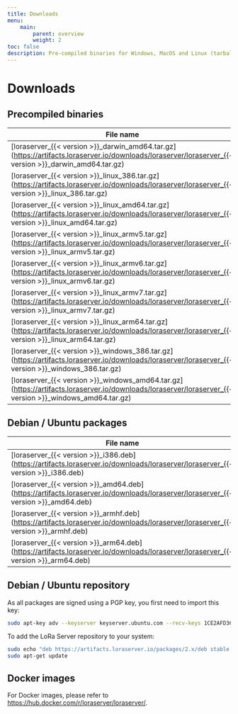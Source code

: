 ```yaml
---
title: Downloads
menu:
    main:
        parent: overview
        weight: 2
toc: false
description: Pre-compiled binaries for Windows, MacOS and Linux (tarball and Debian / Ubuntu packages).
---
```


# Downloads

## Precompiled binaries

| File name                                                                                                                                               | OS      | Arch  |
| ------------------------------------------------------------------------------------------------------------------------------------------------------- | ------- | ----- |
| [loraserver_{{< version >}}_darwin_amd64.tar.gz](https://artifacts.loraserver.io/downloads/loraserver/loraserver_{{< version >}}_darwin_amd64.tar.gz)   | OS X    | amd64 |
| [loraserver_{{< version >}}_linux_386.tar.gz](https://artifacts.loraserver.io/downloads/loraserver/loraserver_{{< version >}}_linux_386.tar.gz)         | Linux   | 386   |
| [loraserver_{{< version >}}_linux_amd64.tar.gz](https://artifacts.loraserver.io/downloads/loraserver/loraserver_{{< version >}}_linux_amd64.tar.gz)     | Linux   | amd64 |
| [loraserver_{{< version >}}_linux_armv5.tar.gz](https://artifacts.loraserver.io/downloads/loraserver/loraserver_{{< version >}}_linux_armv5.tar.gz)     | Linux   | armv5 |
| [loraserver_{{< version >}}_linux_armv6.tar.gz](https://artifacts.loraserver.io/downloads/loraserver/loraserver_{{< version >}}_linux_armv6.tar.gz)     | Linux   | armv6 |
| [loraserver_{{< version >}}_linux_armv7.tar.gz](https://artifacts.loraserver.io/downloads/loraserver/loraserver_{{< version >}}_linux_armv7.tar.gz)     | Linux   | armv7 |
| [loraserver_{{< version >}}_linux_arm64.tar.gz](https://artifacts.loraserver.io/downloads/loraserver/loraserver_{{< version >}}_linux_arm64.tar.gz)     | Linux   | arm64 |
| [loraserver_{{< version >}}_windows_386.tar.gz](https://artifacts.loraserver.io/downloads/loraserver/loraserver_{{< version >}}_windows_386.tar.gz)     | Windows | 386   |
| [loraserver_{{< version >}}_windows_amd64.tar.gz](https://artifacts.loraserver.io/downloads/loraserver/loraserver_{{< version >}}_windows_amd64.tar.gz) | Windows | amd64 |

## Debian / Ubuntu packages

| File name                                                                                                                         | OS      | Arch  |
| ----------------------------------------------------------------------------------------------------------------------------------| ------- | ----- |
| [loraserver_{{< version >}}_i386.deb](https://artifacts.loraserver.io/downloads/loraserver/loraserver_{{< version >}}_i386.deb)   | Linux   | 386   |
| [loraserver_{{< version >}}_amd64.deb](https://artifacts.loraserver.io/downloads/loraserver/loraserver_{{< version >}}_amd64.deb) | Linux   | amd64 |
| [loraserver_{{< version >}}_armhf.deb](https://artifacts.loraserver.io/downloads/loraserver/loraserver_{{< version >}}_armhf.deb) | Linux   | arm   |
| [loraserver_{{< version >}}_arm64.deb](https://artifacts.loraserver.io/downloads/loraserver/loraserver_{{< version >}}_arm64.deb) | Linux   | arm64 |

## Debian / Ubuntu repository

As all packages are signed using a PGP key, you first need to import this key:

```bash
sudo apt-key adv --keyserver keyserver.ubuntu.com --recv-keys 1CE2AFD36DBCCA00
```

To add the LoRa Server repository to your system:

```bash
sudo echo "deb https://artifacts.loraserver.io/packages/2.x/deb stable main" | sudo tee /etc/apt/sources.list.d/loraserver.list
sudo apt-get update
```

## Docker images

For Docker images, please refer to https://hub.docker.com/r/loraserver/loraserver/.
